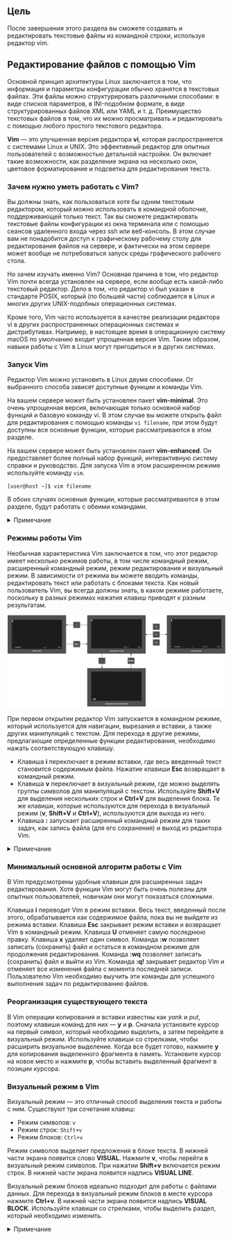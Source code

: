 ## Цель

После завершения этого раздела вы сможете создавать и редактировать текстовые файлы из командной строки, используя редактор vim.

## Редактирование файлов с помощью Vim

Основной принцип архитектуры Linux заключается в том, что информация и параметры конфигурации обычно хранятся в текстовых файлах. Эти файлы можно структурировать различными способами: в виде списков параметров, в INI-подобном формате, в виде структурированных файлов XML или YAML и т. д. Преимущество текстовых файлов в том, что их можно просматривать и редактировать с помощью любого простого текстового редактора.

**Vim** — это улучшенная версия редактора **vi**, которая распространяется с системами Linux и UNIX. Это эффективный редактор для опытных пользователей с возможностью детальной настройки. Он включает такие возможности, как разделение экрана на несколько окон, цветовое форматирование и подсветка для редактирования текста.

### Зачем нужно уметь работать с Vim?

Вы должны знать, как пользоваться хотя бы одним текстовым редактором, который можно использовать в командной оболочке, поддерживающей только текст. Так вы сможете редактировать текстовые файлы конфигурации из окна терминала или с помощью сеансов удаленного входа через ssh или веб-консоль. В этом случае вам не понадобится доступ к графическому рабочему столу для редактирования файлов на сервере, и фактически на этом сервере может вообще не потребоваться запуск среды графического рабочего стола.

Но зачем изучать именно Vim? Основная причина в том, что редактор Vim почти всегда установлен на сервере, если вообще есть какой-либо текстовый редактор. Дело в том, что редактор vi был указан в стандарте POSIX, который (по большей части) соблюдается в Linux и многих других UNIX-подобных операционных системах.

Кроме того, Vim часто используется в качестве реализации редактора vi в других распространенных операционных системах и дистрибутивах. Например, в настоящее время в операционную систему macOS по умолчанию входит упрощенная версия Vim. Таким образом, навыки работы с Vim в Linux могут пригодиться и в других системах.

### Запуск Vim

Редактор Vim можно установить в Linux двумя способами. От выбранного способа зависят доступные функции и команды Vim.

На вашем сервере может быть установлен пакет **vim-minimal**. Это очень упрощенная версия, включающая только основной набор функций и базовую команду vi. В этом случае вы можете открыть файл для редактирования с помощью команды `vi filename`, при этом будут доступны все основные функции, которые рассматриваются в этом разделе.

На вашем сервере может быть установлен пакет **vim-enhanced**. Он предоставляет более полный набор функций, интерактивную систему справки и руководство. Для запуска Vim в этом расширенном режиме используйте команду `vim`.

```
[user@host ~]$ vim filename
```

В обоих случаях основные функции, которые рассматриваются в этом разделе, будут работать с обеими командами.

<details>
<summary>Примечание</summary>

Если установлен пакет vim-enhanced, для обычных пользователей будет задан псевдоним командной оболочки и при выполнении команды `vi` они автоматически будут получать команду `vim`. Это не относится к пользователю *root* и другим пользователям с идентификаторами UID ниже 200 (используются системными службами).

Если вы редактируете файлы от имени пользователя *root* и ожидаете, что **vi** будет работать в расширенном режиме, это может стать неожиданностью. Точно так же, если установлен пакет **vim-enhanced** и обычный пользователь хочет использовать простую команду `vi`, ему может понадобиться использовать команду \vi, чтобы временно переопределить псевдоним.

Опытные пользователи могут использовать команды `\vi --version` и `vim --version` для сравнения функций этих двух команд.
</details>

### Режимы работы Vim

Необычная характеристика Vim заключается в том, что этот редактор имеет несколько режимов работы, в том числе командный режим, расширенный командный режим, режим редактирования и визуальный режим. В зависимости от режима вы можете вводить команды, редактировать текст или работать с блоками текста. Как новый пользователь Vim, вы всегда должны знать, в каком режиме работаете, поскольку в разных режимах нажатия клавиш приводят к разным результатам.

![](assets/5.2.1.png)

При первом открытии редактор Vim запускается в командном режиме, который используется для навигации, вырезания и вставки, а также других манипуляций с текстом. Для перехода в другие режимы, предлагающие определенные функции редактирования, необходимо нажать соответствующую клавишу.

* Клавиша **i** переключает в режим вставки, где весь введенный текст становится содержимым файла. Нажатие клавиши **Esc** возвращает в командный режим.
* Клавиша **v** переключает в визуальный режим, где можно выделять группы символов для манипуляций с текстом. Используйте **Shift+V** для выделения нескольких строк и **Ctrl+V** для выделения блока. Те же клавиши, которые используются для перехода в визуальный режим (**v**, **Shift+V** и **Ctrl+V**), используются для выхода из него.
* Клавиша **:** запускает расширенный командный режим для таких задач, как запись файла (для его сохранения) и выход из редактора Vim.

<details>
<summary>Примечание</summary>

Если вы не уверены, в каком режиме находится Vim, попробуйте нажать Esc несколько раз, чтобы вернуться в командный режим. Нажимать Esc несколько раз в командном режиме совершенно безопасно.
</details>

### Минимальный основной алгоритм работы с Vim

В Vim предусмотрены удобные клавиши для расширенных задач редактирования. Хотя функции Vim могут быть очень полезны для опытных пользователей, новичкам они могут показаться сложными.

Клавиша **i** переводит Vim в режим вставки. Весь текст, введенный после этого, обрабатывается как содержимое файла, пока вы не выйдете из режима вставки. Клавиша **Esc** закрывает режим вставки и возвращает Vim в командный режим. Клавиша **U** отменяет самую последнюю правку. Клавиша **x** удаляет один символ. Команда **:w** позволяет записать (сохранить) файл и остаться в командном режиме для продолжения редактирования. Команда **:wq** позволяет записать (сохранить) файл и выйти из Vim. Команда **:q!** закрывает редактор Vim и отменяет все изменения файла с момента последней записи. Пользователю Vim необходимо выучить эти команды для успешного выполнения задач по редактированию файлов.

### Реорганизация существующего текста

В Vim операции копирования и вставки известны как *yank* и *put*, поэтому клавиши команд для них — **y** и **p**. Сначала установите курсор на первый символ, который необходимо выделить, а затем перейдите в визуальный режим. Используйте клавиши со стрелками, чтобы расширить визуальное выделение. Когда все будет готово, нажмите **y** для копирования выделенного фрагмента в память. Установите курсор на новое место и нажмите **p**, чтобы вставить выделенный фрагмент в позиции курсора.

### Визуальный режим в Vim

Визуальный режим — это отличный способ выделения текста и работы с ним. Существуют три сочетания клавиш:

* Режим символов: `v`
* Режим строк: `Shift+v`
* Режим блоков: `Ctrl+v`

Режим символов выделяет предложения в блоке текста. В нижней части экрана появится слово **VISUAL**. Нажмите **v**, чтобы перейти в визуальный режим символов. При нажатии **Shift+v** включается режим строк. В нижней части экрана появится надпись **VISUAL LINE**.

Визуальный режим блоков идеально подходит для работы с файлами данных. Для перехода в визуальный режим блоков в месте курсора нажмите **Ctrl+v**. В нижней части экрана появится надпись **VISUAL BLOCK**. Используйте клавиши со стрелками, чтобы выделить раздел, который необходимо изменить.

<details>
<summary>Примечание</summary>

У редактора Vim много возможностей, но сначала следует понять основы. Нет необходимости сразу разучивать все возможности редактора. Потренируйтесь с базовыми функциями, а когда сможете их уверенно применять, переходите к изучению других команд (сочетаний клавиш) Vim.

Упражнение к этому разделу познакомит вас с командой vimtutor. Этот учебник, который поставляется с пакетом vim-enhanced, — отличный способ узнать об основных возможностях редактора Vim.
</details>